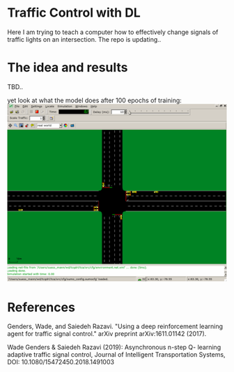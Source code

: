 # Traffic Control with DL
Here I am trying to teach a computer how to effectively change signals of traffic lights on an intersection. The repo is updating..

# The idea and results
TBD..

yet look at what the model does after 100 epochs of training:
![sumo undertrained](./img/intersection_undertrained.gif)

# References
Genders, Wade, and Saiedeh Razavi. "Using a deep reinforcement learning agent for traffic signal control." arXiv preprint arXiv:1611.01142 (2017).


Wade Genders & Saiedeh Razavi (2019): Asynchronous n-step Q- learning adaptive traffic signal control, Journal of Intelligent Transportation Systems, DOI: 10.1080/15472450.2018.1491003
